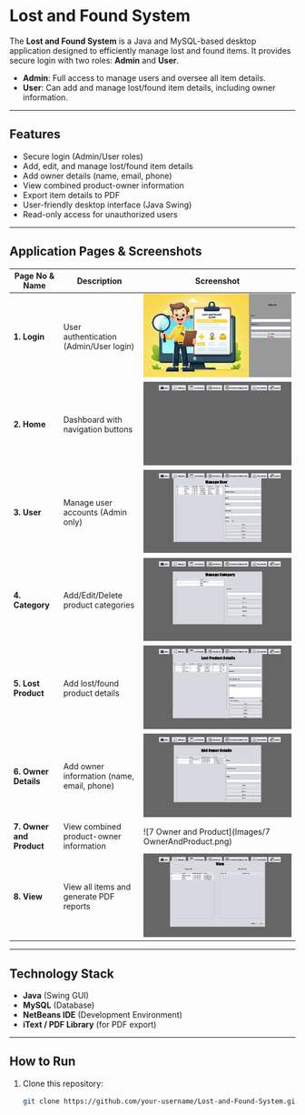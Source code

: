 # Lost and Found System

The **Lost and Found System** is a Java and MySQL-based desktop application designed to efficiently manage lost and found items. It provides secure login with two roles: **Admin** and **User**.

- **Admin**: Full access to manage users and oversee all item details.  
- **User**: Can add and manage lost/found item details, including owner information.

---

## Features
- Secure login (Admin/User roles)
- Add, edit, and manage lost/found item details
- Add owner details (name, email, phone)
- View combined product-owner information
- Export item details to PDF
- User-friendly desktop interface (Java Swing)
- Read-only access for unauthorized users

---

## Application Pages & Screenshots

| Page No & Name | Description | Screenshot |
|----------------|------------|------------|
| **1. Login** | User authentication (Admin/User login) | ![1 Login](Images/1Login.png) |
| **2. Home** | Dashboard with navigation buttons | ![2 Home](Images/2Home.png) |
| **3. User** | Manage user accounts (Admin only) | ![3 User](Images/3User.png) |
| **4. Category** | Add/Edit/Delete product categories | ![4 Category](Images/4Category.png) |
| **5. Lost Product** | Add lost/found product details | ![5 Lost Product](Images/5LostProduct.png) |
| **6. Owner Details** | Add owner information (name, email, phone) | ![6 Owner Details](Images/6OwnerDetails.png) |
| **7. Owner and Product** | View combined product-owner information | ![7 Owner and Product](Images/7 OwnerAndProduct.png) |
| **8. View** | View all items and generate PDF reports | ![8 View](Images/8View.png) |
---

## Technology Stack
- **Java** (Swing GUI)
- **MySQL** (Database)
- **NetBeans IDE** (Development Environment)
- **iText / PDF Library** (for PDF export)

---

## How to Run
1. Clone this repository:
   ```bash
   git clone https://github.com/your-username/Lost-and-Found-System.git
